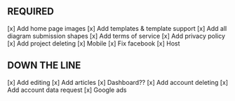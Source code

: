 ## REQUIRED
[x] Add home page images
[x] Add templates & template support
[x] Add all diagram submission shapes
[x] Add terms of service
[x] Add privacy policy
[x] Add project deleting
[x] Mobile
[x] Fix facebook
[x] Host

## DOWN THE LINE
[x] Add editing
[x] Add articles
[x] Dashboard??
[x] Add account deleting
[x] Add account data request
[x] Google ads